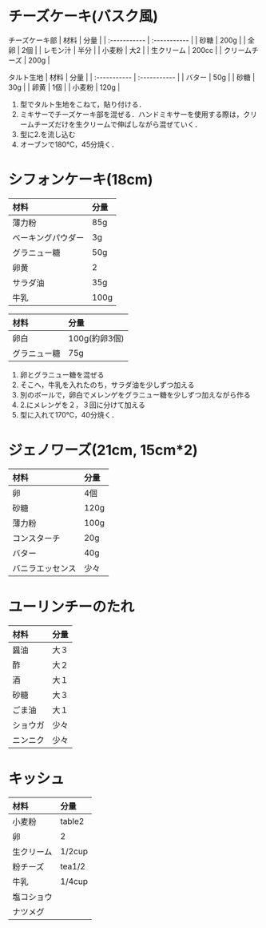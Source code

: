 # チーズケーキ(バスク風)

チーズケーキ部
| 材料 | 分量 |
| :----------- | :----------- |
|  砂糖         |  200g        |
|  全卵         |  2個         |
|  レモン汁      |   半分        |
|  小麦粉        |  大2         |
|  生クリーム     |   200cc     |
|   クリームチーズ  |   200g    |


タルト生地
| 材料 | 分量 |
| :----------- | :----------- |
|  バター       |  50g   |
|  砂糖      |  30g   |
|  卵黄     |  1個   |
|  小麦粉       |  120g   |


1. 型でタルト生地をこねて，貼り付ける．
2. ミキサーでチーズケーキ部を混ぜる．ハンドミキサーを使用する際は，クリームチーズだけを生クリームで伸ばしながら混ぜていく．
3. 型に2.を流し込む
4. オーブンで180℃，45分焼く．


# シフォンケーキ(18cm)

| 材料 | 分量 |
| :----------- | :----------- |
|薄力粉       |85g  |
|ベーキングパウダー |3g  |
|グラニュー糖    |50g |
|卵黄        |2   |
|サラダ油      |35g  |
|牛乳        |100g | 



| 材料 | 分量 |
| :----------- | :----------- |
|卵白 |100g(約卵3個)  |
|グラニュー糖    |75g |


1. 卵とグラニュー糖を混ぜる
2. そこへ，牛乳を入れたのち，サラダ油を少しずつ加える
3. 別のボールで，卵白でメレンゲをグラニュー糖を少しずつ加えながら作る
4. 2.にメレンゲを２，３回に分けて加える
5. 型に入れて170℃，40分焼く．




# ジェノワーズ(21cm, 15cm*2)


| 材料 | 分量 |
| :----------- | :----------- |
| 卵           | 4個    |
| 砂糖          | 120g   | 
| 薄力粉         | 100g     |        
| コンスターチ      | 20g    |
| バター         | 40g    |
| バニラエッセンス    | 少々   |





# ユーリンチーのたれ


| 材料 | 分量 |
| :----------- | :----------- |
| 醤油   | 大３ | 
| 酢    | 大２ | 
| 酒    | 大１ | 
| 砂糖   | 大３ | 
| ごま油  | 大１ | 
| ショウガ | 少々 | 
| ニンニク | 少々 | 



# キッシュ

| 材料 | 分量 |
| :----------- | :----------- |
小麦粉        |   table2  |
卵          |   2|
生クリーム     |   1/2cup|
粉チーズ      |    tea1/2|
牛乳           |  1/4cup|
塩コショウ     | |
ナツメグ      ||

